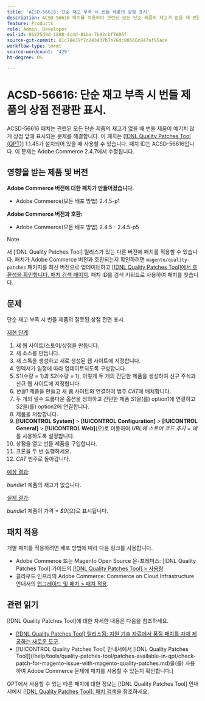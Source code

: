 ```yaml
---
title: 'ACSD-56616: 단순 재고 부족 시 번들 제품의 상점 표시'
description: ACSD-56616 패치를 적용하여 관련된 모든 단순 제품의 재고가 없을 때 번들 제품이 상점 앞에 예기치 않게 표시되는 Adobe Commerce 문제를 해결합니다.
feature: Products
role: Admin, Developer
exl-id: 8b225d9d-1898-4c4d-81be-7b92cbf7d06f
source-git-commit: 81c78439f7c243437b7b76dc80560c847af95ace
workflow-type: tm+mt
source-wordcount: '429'
ht-degree: 0%

---
```


# ACSD-56616: 단순 재고 부족 시 번들 제품의 상점 전광판 표시.

ACSD-56616 패치는 관련된 모든 단순 제품의 재고가 없을 때 번들 제품이 예기치 않게 상점 앞에 표시되는 문제를 해결합니다. 이 패치는 [[!DNL Quality Patches Tool (QPT)]](https://experienceleague.adobe.com/en/docs/commerce-knowledge-base/kb/announcements/commerce-announcements/magento-quality-patches-released-new-tool-to-self-serve-quality-patches) 1.1.45가 설치되어 있을 때 사용할 수 있습니다. 패치 ID는 ACSD-56616입니다. 이 문제는 Adobe Commerce 2.4.7에서 수정됩니다.

## 영향을 받는 제품 및 버전

**Adobe Commerce 버전에 대한 패치가 만들어졌습니다.**

* Adobe Commerce(모든 배포 방법) 2.4.5-p1

**Adobe Commerce 버전과 호환:**

* Adobe Commerce(모든 배포 방법) 2.4.5 - 2.4.5-p5

>[!NOTE]
>
>새 [!DNL Quality Patches Tool] 릴리스가 있는 다른 버전에 패치를 적용할 수 있습니다. 패치가 Adobe Commerce 버전과 호환되는지 확인하려면 `magento/quality-patches` 패키지를 최신 버전으로 업데이트하고 [[!DNL Quality Patches Tool]에서 호환성을 확인합니다. 패치 검색 페이지](https://experienceleague.adobe.com/tools/commerce-quality-patches/index.html). 패치 ID를 검색 키워드로 사용하여 패치를 찾습니다.

## 문제

단순 재고 부족 시 번들 제품의 잘못된 상점 전면 표시.

<u>재현 단계</u>:

1. 새 웹 사이트/스토어/상점을 만듭니다.
1. 새 소스를 만듭니다.
1. 새 스톡을 생성하고 새로 생성된 웹 사이트에 지정합니다.
1. 인덱서가 일정에 따라 업데이트되도록 구성합니다.
1. S1(수량 = 1)과 S2(수량 = 1), 이렇게 두 개의 간단한 제품을 생성하여 신규 주식과 신규 웹 사이트에 지정합니다.
1. *번들1* 제품을 만들고 새 웹 사이트와 연결하여 범주 *CAT*&#x200B;에 배치합니다.
1. 두 개의 필수 드롭다운 옵션을 정의하고 간단한 제품 *S1*&#x200B;을(를) option1에 연결하고 *S2*&#x200B;을(를) option2에 연결합니다.
1. 제품을 저장합니다.
1. **[!UICONTROL System]** > **[!UICONTROL Configuration]** > **[!UICONTROL General]** > **[!UICONTROL Web]**(으)로 이동하여 *URL에 스토어 코드 추가* = *예*&#x200B;를 사용하도록 설정합니다.
1. 상점을 열고 번들 제품을 구입합니다.
1. 크론을 두 번 실행하세요.
1. *CAT* 범주로 돌아갑니다.

<u>예상 결과</u>:

*bundle1* 제품의 재고가 없습니다.

<u>실제 결과</u>:

*bundle1* 제품이 가격 = *$0*(으)로 표시됩니다.

## 패치 적용

개별 패치를 적용하려면 배포 방법에 따라 다음 링크를 사용합니다.

* Adobe Commerce 또는 Magento Open Source 온-프레미스: [!DNL Quality Patches Tool] 가이드의 [[!DNL Quality Patches Tool] > 사용량](/help/tools/quality-patches-tool/usage.md)
* 클라우드 인프라의 Adobe Commerce: Commerce on Cloud Infrastructure 안내서의 [업그레이드 및 패치 > 패치 적용](https://experienceleague.adobe.com/docs/commerce-cloud-service/user-guide/develop/upgrade/apply-patches.html).

## 관련 읽기

[!DNL Quality Patches Tool]에 대한 자세한 내용은 다음을 참조하세요.

* [[!DNL Quality Patches Tool] 릴리스됨: 지원 기술 자료에서 품질 패치를 자체 제공하는 새로운 도구](https://experienceleague.adobe.com/en/docs/commerce-knowledge-base/kb/announcements/commerce-announcements/magento-quality-patches-released-new-tool-to-self-serve-quality-patches).
* [!UICONTROL Quality Patches Tool] 안내서에서  [!DNL Quality Patches Tool]](/help/tools/quality-patches-tool/patches-available-in-qpt/check-patch-for-magento-issue-with-magento-quality-patches.md)을(를) 사용하여 Adobe Commerce 문제에 패치를 사용할 수 있는지 확인합니다.[


QPT에서 사용할 수 있는 다른 패치에 대한 정보는 [!DNL Quality Patches Tool] 안내서에서 [[!DNL Quality Patches Tool]: 패치 검색](https://experienceleague.adobe.com/tools/commerce-quality-patches/index.html)을 참조하세요.
